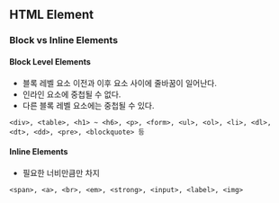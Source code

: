 ## HTML Element

### Block vs Inline Elements
#### Block Level Elements
- 블록 레벨 요소 이전과 이후 요소 사이에 줄바꿈이 일어난다.
- 인라인 요소에 중첩될 수 없다.
- 다른 블록 레벨 요소에는 중첩될 수 있다.
```
<div>, <table>, <h1> ~ <h6>, <p>, <form>, <ul>, <ol>, <li>, <dl>, <dt>, <dd>, <pre>, <blockquote> 등
```

#### Inline Elements
- 필요한 너비만큼만 차지
```
<span>, <a>, <br>, <em>, <strong>, <input>, <label>, <img>
```
